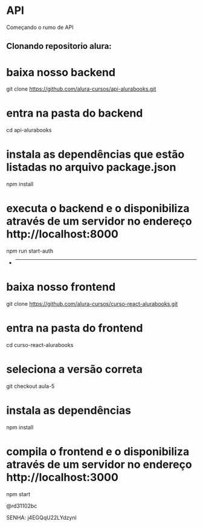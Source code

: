 # __API__
Começando o rumo de API

## Clonando repositorio alura:

# baixa nosso backend
git clone https://github.com/alura-cursos/api-alurabooks.git

# entra na pasta do backend
cd api-alurabooks

# instala as dependências que estão listadas no arquivo package.json
npm install

# executa o backend e o disponibiliza através de um servidor no endereço http://localhost:8000
npm run start-auth


* ----------------------------------------------------------------------------------------------- 

# baixa nosso frontend
git clone https://github.com/alura-cursos/curso-react-alurabooks.git

# entra na pasta do frontend
cd curso-react-alurabooks

# seleciona a versão correta
git checkout aula-5

# instala as dependências
npm install

# compila o frontend e o disponibiliza através de um servidor no endereço http://localhost:3000
npm start


@rd31102bc 

SENHA: j4EGQqU22LYdzynl